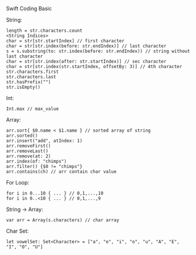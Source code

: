 Swift Coding Basic 

String:

	length = str.characters.count
	<String Indices>
	char = str[str.startIndex] // first character
	char = str[str.index(before: str.endIndex)] // last character
    s = s.substring(to: str.index(before: str.endIndex)) // string without last character
	char = str[str.index(after: str.startIndex)] // sec character
	char = str[str.index(str.startIndex, offsetBy: 3)] // 4th character
	str.characters.first
	str.characters.last
    str.hasPrefix("")
    str.isEmpty()

Int:

    Int.max // max_value

Array:

    arr.sort{ $0.name < $1.name } // sorted array of string 
    arr.sorted()
    arr.insert("add", atIndex: 1)
    arr.removeFirst()
    arr.removeLast()
    arr.remove(at: 2)
    arr.index(of: "chimps")
    arr.filter() {$0 != "chimps"}
    arr.contains(ch) // arr contain char value

For Loop:

    for i in 0...10 { ... } // 0,1,...,10
    for i in 0..<10 { ... } // 0,1,...,9

String -> Array:
    
    var arr = Array(s.characters) // char array

Char Set: 

    let vowelSet: Set<Character> = ["a", "e", "i", "o", "u", "A", "E", "I", "O", "U"]


